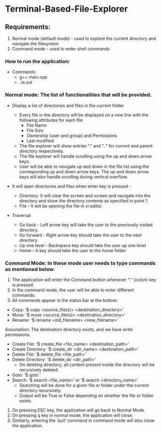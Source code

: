 # Terminal-Based-File-Explorer

## Requirements:
1. Normal mode (default mode) - used to explore the current directory and navigate the filesystem
2. Command mode - used to enter shell commands


### How to run the application:
- Commands: 
    - g++ main.cpp
    - ./a.out

### Normal mode: The list of functionalities that will be provided.

- Display a list of directories and files in the current folder
    - Every file in the directory will be displayed on a new line with 
      the following attributes for each file
        - File Name
        - File Size
        - Ownership (user and group) and Permissions
        - Last modified
    - The file explorer will show entries “.” and “..” for current and 
      parent directory respectively.
    - The file explorer will handle scrolling using the up and 
      down arrow keys.
    - User will be able to navigate up and down in the file list using the  
      corresponding up and down arrow keys. The up and down arrow keys will also handle scrolling during vertical overflow.

- It will open directories and files when enter key is pressed -
    - Directory: It will clear the screen and screen and navigate into the 
      directory and show the directory contents as specified in point 1.
    - File - It will be opening the file in vi editor.
- Traversal
    - Go back - Left arrow key will take the user to the previously visited 
                directory.
    - Go forward - Right arrow key should take the user to the next directory
    - Up one level - Backspace key should take the user up one level
    - Home – h key should take the user to the home folder

### Command Mode: In these mode user needs to type commands as mentioned below.

1. The application will enter the Command button whenever “:” (colon) key is pressed. 
2. In the command mode, the user will be able to enter different commands. 
3. All commands appear in the status bar at the bottom.

- Copy: ‘$ copy <source_file(s)> <destination_directory>’
- Move: ‘$ move <source_file(s)> <destination_directory>’
- Rename: ‘$ rename <old_filename> <new_filename>’

Assumption: The destination directory exists, and we have write permissions.

- Create File: ‘$ create_file <file_name> <destination_path>’
- Create Directory: ‘$ create_dir <dir_name> <destination_path>’
- Delete File: ‘$ delete_file <file_path>’
- Delete Directory: ‘$ delete_dir <dir_path>’
    - On deleting directory, all content present inside the directory will be 
      recursively deleted.
- Goto: ‘$ goto <location>’
- Search: ‘$ search <file_name>’ or ‘$ search <directory_name>’
    - Searching will be done for a given file or folder under the current 
      directory recursively.
    - Output will be True or False depending on whether the file or folder 
      exists.


1. On pressing ESC key, the application will go back to Normal Mode.
2. On pressing q key in normal mode, the application will close. 
3. Similarly, entering the ‘quit’ command in command mode will also close the 
   application.

